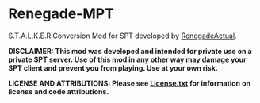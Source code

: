 # Renegade-MPT

S.T.A.L.K.E.R Conversion Mod for SPT developed by [RenegadeActual](https://github.com/RenegadeActual).

**DISCLAIMER: This mod was developed and intended for private use on a private SPT server. Use of this mod in any other way may damage your SPT client and prevent you from playing. Use at your own risk.**

**LICENSE AND ATTRIBUTIONS: Please see [License.txt](https://github.com/RenegadeActual/SPT-Stalkov/blob/master/LICENSE.txt) for information on license and code attributions.**
